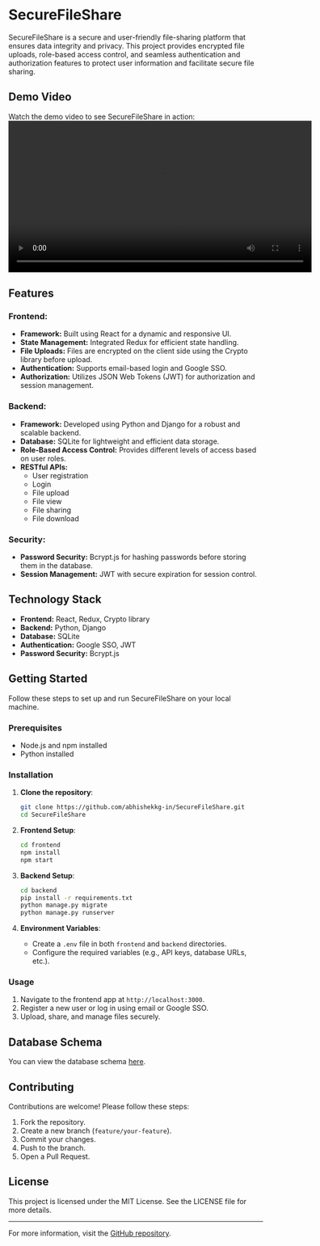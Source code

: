 # SecureFileShare

SecureFileShare is a secure and user-friendly file-sharing platform that ensures data integrity and privacy. This project provides encrypted file uploads, role-based access control, and seamless authentication and authorization features to protect user information and facilitate secure file sharing.

## Demo Video
Watch the demo video to see SecureFileShare in action:  
<video src="./SecureFileShare/demo.mp4" controls width="600"></video>

## Features

### Frontend:
- **Framework:** Built using React for a dynamic and responsive UI.
- **State Management:** Integrated Redux for efficient state handling.
- **File Uploads:** Files are encrypted on the client side using the Crypto library before upload.
- **Authentication:** Supports email-based login and Google SSO.
- **Authorization:** Utilizes JSON Web Tokens (JWT) for authorization and session management.

### Backend:
- **Framework:** Developed using Python and Django for a robust and scalable backend.
- **Database:** SQLite for lightweight and efficient data storage.
- **Role-Based Access Control:** Provides different levels of access based on user roles.
- **RESTful APIs:**
  - User registration
  - Login
  - File upload
  - File view
  - File sharing
  - File download

### Security:
- **Password Security:** Bcrypt.js for hashing passwords before storing them in the database.
- **Session Management:** JWT with secure expiration for session control.

## Technology Stack
- **Frontend:** React, Redux, Crypto library
- **Backend:** Python, Django
- **Database:** SQLite
- **Authentication:** Google SSO, JWT
- **Password Security:** Bcrypt.js

## Getting Started

Follow these steps to set up and run SecureFileShare on your local machine.

### Prerequisites
- Node.js and npm installed
- Python installed

### Installation

1. **Clone the repository**:
   ```bash
   git clone https://github.com/abhishekkg-in/SecureFileShare.git
   cd SecureFileShare
   ```

2. **Frontend Setup**:
   ```bash
   cd frontend
   npm install
   npm start
   ```

3. **Backend Setup**:
   ```bash
   cd backend
   pip install -r requirements.txt
   python manage.py migrate
   python manage.py runserver
   ```

4. **Environment Variables**:
   - Create a `.env` file in both `frontend` and `backend` directories.
   - Configure the required variables (e.g., API keys, database URLs, etc.).

### Usage
1. Navigate to the frontend app at `http://localhost:3000`.
2. Register a new user or log in using email or Google SSO.
3. Upload, share, and manage files securely.

## Database Schema
You can view the database schema [here](https://dbdiagram.io/d/67664e44fc29fb2b3b06d927).

<!-- ## Demo Video
Watch the demo video to see SecureFileShare in action: [Demo Video](https://drive.google.com/file/d/1lM5JFarFbUDRv-tQzHdFrtiOk_w2aHrB/view?usp=sharing) -->

## Contributing

Contributions are welcome! Please follow these steps:
1. Fork the repository.
2. Create a new branch (`feature/your-feature`).
3. Commit your changes.
4. Push to the branch.
5. Open a Pull Request.

## License
This project is licensed under the MIT License. See the LICENSE file for more details.

---

For more information, visit the [GitHub repository](https://github.com/abhishekkg-in/SecureFileShare).
